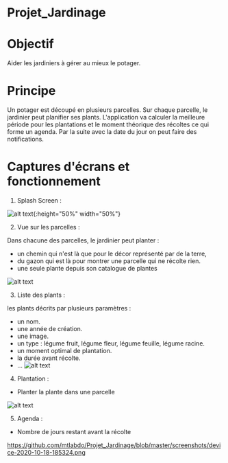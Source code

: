# Projet_Jardinage

# Objectif
Aider les jardiniers à gérer au mieux le potager.


# Principe
Un potager est découpé en plusieurs parcelles. Sur chaque parcelle, le jardinier peut planifier ses plants. L'application va calculer la meilleure période pour les plantations et le moment théorique des récoltes ce qui forme un agenda. Par la suite avec la date du jour on peut faire des notifications.

# Captures d'écrans et fonctionnement

1. Splash Screen :

![alt text](https://github.com/mtlabdo/Projet_Jardinage/blob/master/screenshots/device-2020-10-18-185139.png){:height="50%" width="50%"}


2. Vue sur les parcelles :

Dans chacune des parcelles, le jardinier peut planter :
* un chemin qui n'est là que pour le décor représenté par de la terre,
* du gazon qui est là pour montrer une parcelle qui ne récolte rien.
* une seule plante depuis son catalogue de plantes

![alt text](https://github.com/mtlabdo/Projet_Jardinage/blob/master/screenshots/device-2020-10-18-185206.png "Liste des parcelles")


3. Liste des plants :

les plants décrits par plusieurs paramètres :
* un nom.
* une année de création.
* une image.
* un type : légume fruit, légume fleur, légume feuille, légume racine.
* un moment optimal de plantation.
* la durée avant récolte.
* ...
![alt text](https://github.com/mtlabdo/Projet_Jardinage/blob/master/screenshots/device-2020-10-18-185245.png "Liste des parcelles")


4. Plantation :
* Planter la plante dans une parcelle

![alt text](https://github.com/mtlabdo/Projet_Jardinage/blob/master/screenshots/device-2020-10-18-185303.png "Planter")

5. Agenda :
* Nombre de jours restant avant la récolte

https://github.com/mtlabdo/Projet_Jardinage/blob/master/screenshots/device-2020-10-18-185324.png
